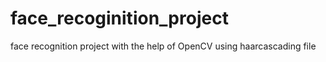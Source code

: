 # face_recoginition_project
face recognition project with the help of OpenCV using haarcascading file
